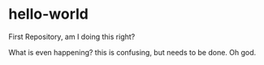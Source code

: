 # hello-world
First Repository, am I doing this right?

What is even happening? this is confusing, but needs to be done. Oh god.
